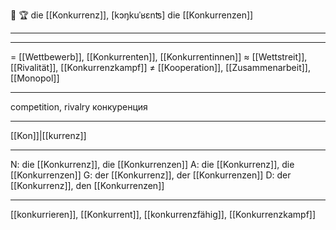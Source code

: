 🔴 🏆 die [[Konkurrenz]], [kɔŋkuˈʁɛnʦ]
die [[Konkurrenzen]]

---

---
= [[Wettbewerb]], [[Konkurrenten]], [[Konkurrentinnen]]
≈ [[Wettstreit]], [[Rivalität]], [[Konkurrenzkampf]]
≠ [[Kooperation]], [[Zusammenarbeit]], [[Monopol]]

---
competition, rivalry
конкуренция

---
[[Kon]]|[[kurrenz]]

---
N: die [[Konkurrenz]], die [[Konkurrenzen]]
A: die [[Konkurrenz]], die [[Konkurrenzen]]
G: der [[Konkurrenz]], der [[Konkurrenzen]]
D: der [[Konkurrenz]], den [[Konkurrenzen]]

---
[[konkurrieren]], [[Konkurrent]], [[konkurrenzfähig]], [[Konkurrenzkampf]]
